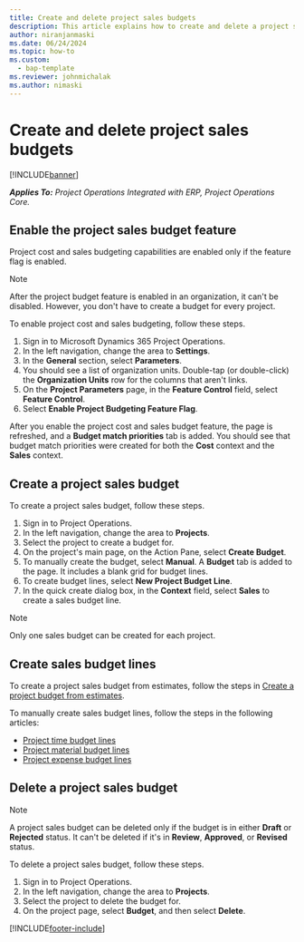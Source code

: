 ```yaml
---
title: Create and delete project sales budgets
description: This article explains how to create and delete a project sales budget.
author: niranjanmaski
ms.date: 06/24/2024
ms.topic: how-to
ms.custom: 
  - bap-template
ms.reviewer: johnmichalak
ms.author: nimaski
---
```


# Create and delete project sales budgets

[!INCLUDE[banner](../../includes/banner.md)]

_**Applies To:** Project Operations Integrated with ERP, Project Operations Core._

## Enable the project sales budget feature

Project cost and sales budgeting capabilities are enabled only if the feature flag is enabled.

> [!NOTE]
> After the project budget feature is enabled in an organization, it can't be disabled. However, you don't have to create a budget for every project.

To enable project cost and sales budgeting, follow these steps.

1. Sign in to Microsoft Dynamics 365 Project Operations.
1. In the left navigation, change the area to **Settings**.
1. In the **General** section, select **Parameters**.
1. You should see a list of organization units. Double-tap (or double-click) the **Organization Units** row for the columns that aren't links.
1. On the **Project Parameters** page, in the **Feature Control** field, select **Feature Control**.
1. Select **Enable Project Budgeting Feature Flag**.

After you enable the project cost and sales budget feature, the page is refreshed, and a **Budget match priorities** tab is added. You should see that budget match priorities were created for both the **Cost** context and the **Sales** context.

## Create a project sales budget

To create a project sales budget, follow these steps.

1. Sign in to Project Operations.
1. In the left navigation, change the area to **Projects**.
1. Select the project to create a budget for.
1. On the project's main page, on the Action Pane, select **Create Budget**.
1. To manually create the budget, select **Manual**. A **Budget** tab is added to the page. It includes a blank grid for budget lines.
1. To create budget lines, select **New Project Budget Line**.
1. In the quick create dialog box, in the **Context** field, select **Sales** to create a sales budget line.

> [!NOTE]
> Only one sales budget can be created for each project.

## Create sales budget lines

To create a project sales budget from estimates, follow the steps in [Create a project budget from estimates](create-project-budget-from-estimates.md).

To manually create sales budget lines, follow the steps in the following articles:

- [Project time budget lines](project-cost-time-budget-line.md)
- [Project material budget lines](project-cost-material-budget-line.md)
- [Project expense budget lines](project-cost-expense-budget-line.md)

## Delete a project sales budget

> [!NOTE]
> A project sales budget can be deleted only if the budget is in either **Draft** or **Rejected** status. It can't be deleted if it's in **Review**, **Approved**, or **Revised** status.

To delete a project sales budget, follow these steps.

1. Sign in to Project Operations.
1. In the left navigation, change the area to **Projects**.
1. Select the project to delete the budget for.
1. On the project page, select **Budget**, and then select **Delete**.

[!INCLUDE[footer-include](../../includes/footer-banner.md)]
